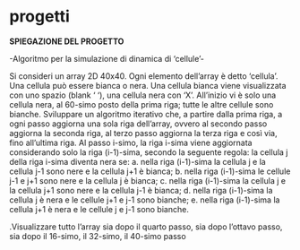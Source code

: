 # progetti

**SPIEGAZIONE DEL PROGETTO**

-Algoritmo per la simulazione di dinamica di ‘cellule’-

  Si consideri un array 2D 40x40. Ogni elemento dell’array è detto ‘cellula’. Una
  cellula può essere bianca o nera. Una cellula bianca viene visualizzata con uno spazio
  (blank ‘ ‘), una cellula nera con ‘X’. All’inizio vi è solo una cellula nera, al 60-simo
  posto della prima riga; tutte le altre cellule sono bianche. Sviluppare un algoritmo
  iterativo che, a partire dalla prima riga, a ogni passo aggiorna una sola riga
  dell’array, ovvero al secondo passo aggiorna la seconda riga, al terzo passo aggiorna
  la terza riga e così via, fino all’ultima riga. Al passo i-simo, la riga i-sima viene
  aggiornata considerando solo la riga (i-1)-sima, secondo la seguente regola:
  la cellula j della riga i-sima diventa nera se:
    a. nella riga (i-1)-sima la cellula j e la cellula j-1 sono nere e la cellula j+1 è
    bianca;
    b. nella riga (i-1)-sima le cellule j-1 e j+1 sono nere e la cellula j è bianca;
    c. nella riga (i-1)-sima la cellula j e la cellula j+1 sono nere e la cellula j-1 è
    bianca;
    d. nella riga (i-1)-sima la cellula j è nera e le cellule j+1 e j-1 sono bianche;
    e. nella riga (i-1)-sima la cellula j+1 è nera e le cellule j e j-1 sono bianche.
    
    
    
 .Visualizzare tutto l’array sia dopo il quarto passo, sia dopo l’ottavo passo, sia dopo il
 16-simo, il 32-simo, il 40-simo passo
